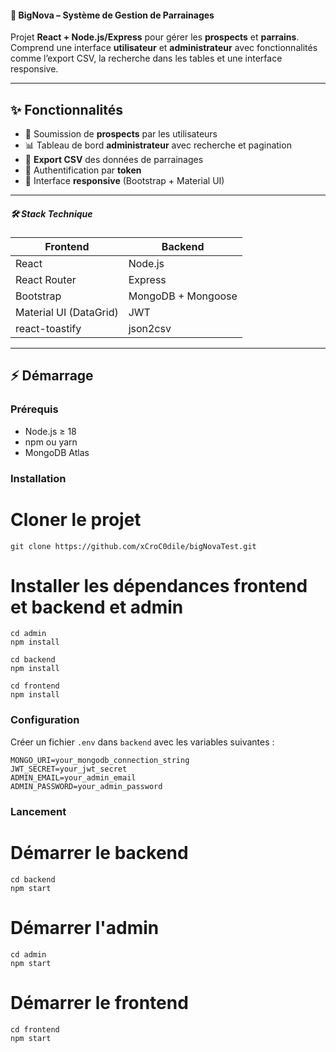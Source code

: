 #### 🚀 BigNova – Système de Gestion de Parrainages

Projet **React + Node.js/Express** pour gérer les **prospects** et **parrains**.  
Comprend une interface **utilisateur** et **administrateur** avec fonctionnalités comme l’export CSV, la recherche dans les tables et une interface responsive.

---

## ✨ Fonctionnalités

- 📝 Soumission de **prospects** par les utilisateurs  
- 📊 Tableau de bord **administrateur** avec recherche et pagination  
- 💾 **Export CSV** des données de parrainages  
- 🔐 Authentification par **token**  
- 📱 Interface **responsive** (Bootstrap + Material UI)  

---

##### 🛠 Stack Technique

| Frontend               | Backend            | 
|------------------------|--------------------|
| React                  | Node.js            |                         
| React Router           | Express            |   
| Bootstrap              | MongoDB + Mongoose |         
| Material UI (DataGrid) | JWT                |                         
|react-toastify          | json2csv           |

---

## ⚡ Démarrage

### Prérequis

- Node.js ≥ 18  
- npm ou yarn  
- MongoDB Atlas 

### Installation

# Cloner le projet
```
git clone https://github.com/xCroC0dile/bigNovaTest.git
```

# Installer les dépendances frontend et backend et admin
```
cd admin
npm install

cd backend
npm install

cd frontend
npm install
````
### Configuration
Créer un fichier `.env` dans `backend` avec les variables suivantes :
```
MONGO_URI=your_mongodb_connection_string
JWT_SECRET=your_jwt_secret
ADMIN_EMAIL=your_admin_email
ADMIN_PASSWORD=your_admin_password   
``` 
### Lancement
# Démarrer le backend
```
cd backend
npm start
```
# Démarrer l'admin
```
cd admin
npm start
```
# Démarrer le frontend
```
cd frontend
npm start
```

